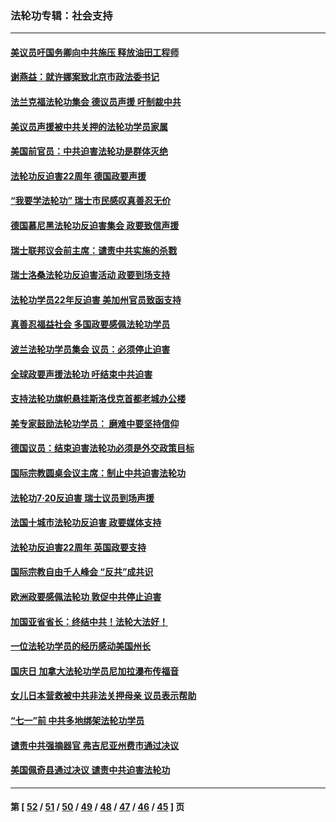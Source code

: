 ### 法轮功专辑：社会支持
---
#### [美议员吁国务卿向中共施压 释放油田工程师](../../pages/nf4386/n13233845.md?09170430) 
#### [谢燕益：就许娜案致北京市政法委书记](../../pages/nf4386/n13182701.md?09170430) 
#### [法兰克福法轮功集会 德议员声援 吁制裁中共](../../pages/nf4386/n13175975.md?09170430) 
#### [美议员声援被中共关押的法轮功学员家属](../../pages/nf4386/n13158310.md?09170430) 
#### [美国前官员：中共迫害法轮功是群体灭绝](../../pages/nf4386/n13157750.md?09170430) 
#### [法轮功反迫害22周年 德国政要声援](../../pages/nf4386/n13143632.md?09170430) 
#### [“我要学法轮功” 瑞士市民感叹真善忍无价](../../pages/nf4386/n13129633.md?09170430) 
#### [德国慕尼黑法轮功反迫害集会 政要致信声援](../../pages/nf4386/n13129148.md?09170430) 
#### [瑞士联邦议会前主席：谴责中共实施的杀戮](../../pages/nf4386/n13127336.md?09170430) 
#### [瑞士洛桑法轮功反迫害活动 政要到场支持](../../pages/nf4386/n13119398.md?09170430) 
#### [法轮功学员22年反迫害 美加州官员致函支持](../../pages/nf4386/n13118879.md?09170430) 
#### [真善忍福益社会 多国政要感佩法轮功学员](../../pages/nf4386/n13116951.md?09170430) 
#### [波兰法轮功学员集会 议员：必须停止迫害](../../pages/nf4386/n13116685.md?09170430) 
#### [全球政要声援法轮功 吁结束中共迫害](../../pages/nf4386/n13114441.md?09170430) 
#### [支持法轮功旗帜悬挂斯洛伐克首都老城办公楼](../../pages/nf4386/n13112261.md?09170430) 
#### [美专家鼓励法轮功学员： 磨难中要坚持信仰](../../pages/nf4386/n13108359.md?09170430) 
#### [德国议员：结束迫害法轮功必须是外交政策目标](../../pages/nf4386/n13109600.md?09170430) 
#### [国际宗教圆桌会议主席：制止中共迫害法轮功](../../pages/nf4386/n13108177.md?09170430) 
#### [法轮功7·20反迫害 瑞士议员到场声援](../../pages/nf4386/n13107072.md?09170430) 
#### [法国十城市法轮功反迫害 政要媒体支持](../../pages/nf4386/n13104833.md?09170430) 
#### [法轮功反迫害22周年 英国政要支持](../../pages/nf4386/n13091349.md?09170430) 
#### [国际宗教自由千人峰会 “反共”成共识](../../pages/nf4386/n13091403.md?09170430) 
#### [欧洲政要感佩法轮功 敦促中共停止迫害](../../pages/nf4386/n13090743.md?09170430) 
#### [加国亚省省长：终结中共！法轮大法好！](../../pages/nf4386/n13084394.md?09170430) 
#### [一位法轮功学员的经历感动美国州长](../../pages/nf4386/n13078953.md?09170430) 
#### [国庆日 加拿大法轮功学员尼加拉瀑布传福音](../../pages/nf4386/n13064493.md?09170430) 
#### [女儿日本营救被中共非法关押母亲 议员表示帮助](../../pages/nf4386/n13053042.md?09170430) 
#### [“七一”前 中共多地绑架法轮功学员](../../pages/nf4386/n13045655.md?09170430) 
#### [谴责中共强摘器官 弗吉尼亚州费市通过决议](../../pages/nf4386/n13040108.md?09170430) 
#### [美国佩奇县通过决议 谴责中共迫害法轮功](../../pages/nf4386/n13027185.md?09170430) 

---
#### 第 [ [52](./52.md?09170430) / [51](./51.md?09170430) / [50](./50.md?09170430) / [49](./49.md?09170430) / [48](./48.md?09170430) / [47](./47.md?09170430) / [46](./46.md?09170430) / [45](./45.md?09170430) ] 页
